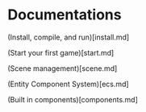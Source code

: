 # Documentations

(Install, compile, and run)[install.md]

(Start your first game)[start.md]

(Scene management)[scene.md]

(Entity Component System)[ecs.md]

(Built in components)[components.md]

